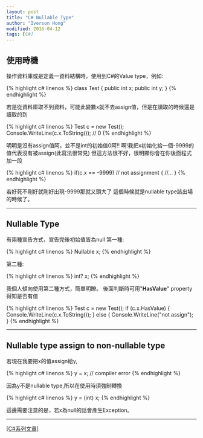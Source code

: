 ```yaml
---
layout: post
title: "C# Nullable Type"
author: "Iverson Hong"
modified: 2016-04-12
tags: [C#]
---
```


## 使用時機 ##

操作資料庫或是定義一資料結構時，使用到C#的Value type，例如:

{% highlight c# linenos %}
class Test
{
    public int x;
    public int y;
}
{% endhighlight %}

若是從資料庫取不到資料，可能此變數x就不去assign值，但是在讀取的時候還是讀取的到

{% highlight c# linenos %}
Test c = new Test();
Console.WriteLine(c.x.ToString());  // 0
{% endhighlight %}

明明是沒有assign值阿，並不是int的初始值0阿!!
啊!我把x初始化給一個-9999的值代表沒有被assign(此寫法很常見)
但這方法很不好，很明顯你會在你後面程式加一段

{% highlight c# linenos %}
if(c.x == -9999) // not assignment
{
    //...
}
{% endhighlight %}

若好死不剛好就剛好出現-9999那就又頭大了
這個時候就是nullable type該出場的時候了。

----------

## Nullable Type ##

有兩種宣告方式，宣告完後初始值皆為null
第一種:

{% highlight c# linenos %}
Nullable<int> x;
{% endhighlight %}

第二種:

{% highlight c# linenos %}
int? x;
{% endhighlight %}

我個人傾向使用第二種方式，簡單明瞭。
後面判斷時可用"**HasValue**" property得知是否有值

{% highlight c# linenos %}
Test c = new Test();
if (c.x.HasValue)
{
    Console.WriteLine(c.x.ToString());
}
else
{
    Console.WriteLine("not assign");
}
{% endhighlight %}

----------

## Nullable type assign to non-nullable type ##

若現在我要把x的值assign給y,

{% highlight c# linenos %}
y = x; // compiler error
{% endhighlight %}

因為y不是nullable type,所以在使用時須強制轉換

{% highlight c# linenos %}
y = (int) x;
{% endhighlight %}

這邊需要注意的是，若x為null的話會產生Exception。

----------

[[C#系列文章]](http://yu-qiao-hong.github.io/tags/#C#)